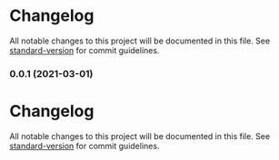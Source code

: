 # Changelog

All notable changes to this project will be documented in this file. See [standard-version](https://github.com/conventional-changelog/standard-version) for commit guidelines.

### 0.0.1 (2021-03-01)

# Changelog

All notable changes to this project will be documented in this file. See [standard-version](https://github.com/conventional-changelog/standard-version) for commit guidelines.
